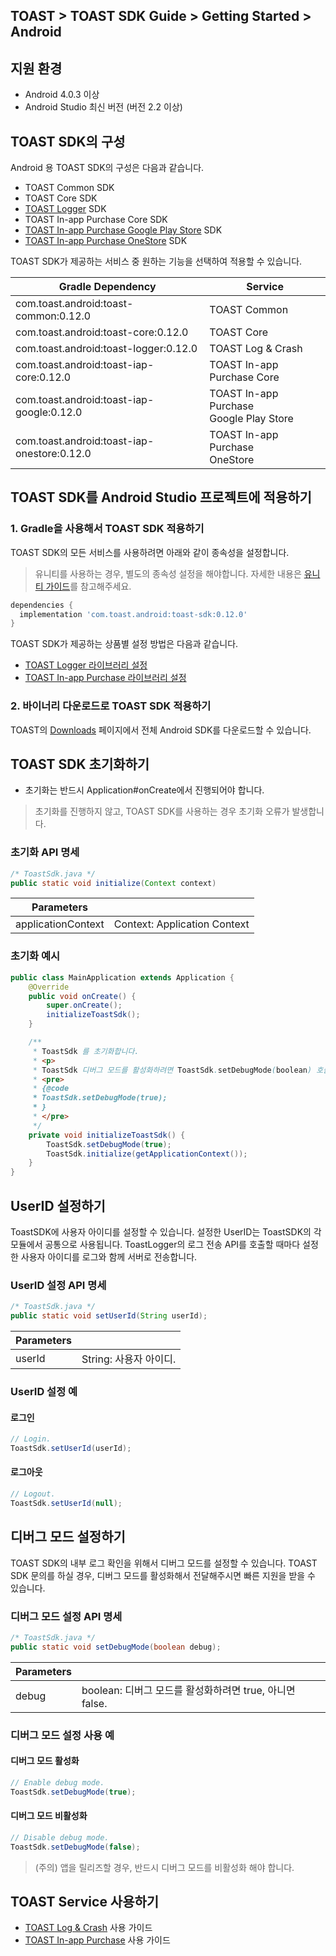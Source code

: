 ## TOAST > TOAST SDK Guide > Getting Started > Android

## 지원 환경

* Android 4.0.3 이상
* Android Studio 최신 버전 (버전 2.2 이상)

## TOAST SDK의 구성

Android 용 TOAST SDK의 구성은 다음과 같습니다.

* TOAST Common SDK
* TOAST Core SDK
* [TOAST Logger](./log-collector-android) SDK
* TOAST In-app Purchase Core SDK
* [TOAST In-app Purchase Google Play Store](./iap-android) SDK
* [TOAST In-app Purchase OneStore](./iap-android) SDK

TOAST SDK가 제공하는 서비스 중 원하는 기능을 선택하여 적용할 수 있습니다.

| Gradle Dependency | Service |
| --- | --- |
| com.toast.android:toast-common:0.12.0 | TOAST Common |
| com.toast.android:toast-core:0.12.0 | TOAST Core |
| com.toast.android:toast-logger:0.12.0 | TOAST Log & Crash |
| com.toast.android:toast-iap-core:0.12.0 | TOAST In-app Purchase Core |
| com.toast.android:toast-iap-google:0.12.0 | TOAST In-app Purchase <br>Google Play Store |
| com.toast.android:toast-iap-onestore:0.12.0 | TOAST In-app Purchase <br>OneStore |

## TOAST SDK를 Android Studio 프로젝트에 적용하기

### 1. Gradle을 사용해서 TOAST SDK 적용하기

TOAST SDK의 모든 서비스를 사용하려면 아래와 같이 종속성을 설정합니다.

> 유니티를 사용하는 경우, 별도의 종속성 설정을 해야합니다. 
> 자세한 내용은 [유니티 가이드](./getting-started-unity/#android)를 참고해주세요.

```groovy
dependencies {
  implementation 'com.toast.android:toast-sdk:0.12.0'
}
```

TOAST SDK가 제공하는 상품별 설정 방법은 다음과 같습니다.

- [TOAST Logger 라이브러리 설정](./log-collector-android/#_1)
- [TOAST In-app Purchase 라이브러리 설정](./iap-android/#_2)

### 2. 바이너리 다운로드로 TOAST SDK 적용하기

TOAST의 [Downloads](../../../Download/#toast-sdk) 페이지에서 전체 Android SDK를 다운로드할 수 있습니다.

## TOAST SDK 초기화하기

- 초기화는 반드시 Application#onCreate에서 진행되어야 합니다.

> 초기화를 진행하지 않고, TOAST SDK를 사용하는 경우 초기화 오류가 발생합니다.

### 초기화 API 명세

```java
/* ToastSdk.java */
public static void initialize(Context context)
```

| Parameters | |
| -- | -- |
| applicationContext | Context: Application Context |

### 초기화 예시

```java
public class MainApplication extends Application {
    @Override
    public void onCreate() {
        super.onCreate();
        initializeToastSdk();
    }

    /**
     * ToastSdk 를 초기화합니다.
     * <p>
     * ToastSdk 디버그 모드를 활성화하려면 ToastSdk.setDebugMode(boolean) 호출하여 true 로 설정합니다.
     * <pre>
     * {@code
     * ToastSdk.setDebugMode(true);
     * }
     * </pre>
     */
    private void initializeToastSdk() {
        ToastSdk.setDebugMode(true);
        ToastSdk.initialize(getApplicationContext());
    }
}
```

## UserID 설정하기

ToastSDK에 사용자 아이디를 설정할 수 있습니다.
설정한 UserID는 ToastSDK의 각 모듈에서 공통으로 사용됩니다.
ToastLogger의 로그 전송 API를 호출할 때마다 설정한 사용자 아이디를 로그와 함께 서버로 전송합니다.

### UserID 설정 API 명세

```java
/* ToastSdk.java */
public static void setUserId(String userId);
```

| Parameters | |
| -- | -- |
| userId | String: 사용자 아이디.|

### UserID 설정 예

#### 로그인

```java
// Login.
ToastSdk.setUserId(userId);
```

#### 로그아웃

```java
// Logout.
ToastSdk.setUserId(null);
```

## 디버그 모드 설정하기

TOAST SDK의 내부 로그 확인을 위해서 디버그 모드를 설정할 수 있습니다.
TOAST SDK 문의를 하실 경우, 디버그 모드를 활성화해서 전달해주시면 빠른 지원을 받을 수 있습니다.

### 디버그 모드 설정 API 명세

```java
/* ToastSdk.java */
public static void setDebugMode(boolean debug);
```

| Parameters | |
| -- | -- |
| debug | boolean: 디버그 모드를 활성화하려면 true, 아니면 false.|

### 디버그 모드 설정 사용 예

#### 디버그 모드 활성화

```java
// Enable debug mode.
ToastSdk.setDebugMode(true);
```

#### 디버그 모드 비활성화

```java
// Disable debug mode.
ToastSdk.setDebugMode(false);
```

> (주의) 앱을 릴리즈할 경우, 반드시 디버그 모드를 비활성화 해야 합니다.

## TOAST Service 사용하기

* [TOAST Log & Crash](./log-collector-android) 사용 가이드
* [TOAST In-app Purchase](./iap-android) 사용 가이드




